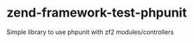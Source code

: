 zend-framework-test-phpunit
===========================

Simple library to use phpunit with zf2 modules/controllers
